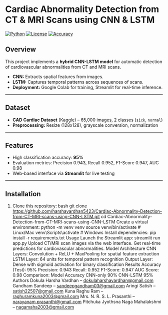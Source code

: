 # Cardiac Abnormality Detection from CT & MRI Scans using CNN & LSTM

[![Python](https://img.shields.io/badge/Python-3.9+-blue)](https://www.python.org/)
[![License](https://img.shields.io/badge/License-MIT-green)](LICENSE)
[![Accuracy](https://img.shields.io/badge/Accuracy-95%25-brightgreen)](#results)

## Overview
This project implements a **hybrid CNN-LSTM model** for automatic detection of cardiovascular abnormalities from CT and MRI scans.  
- **CNN:** Extracts spatial features from images.  
- **LSTM:** Captures temporal patterns across sequences of scans.  
- **Deployment:** Google Colab for training, Streamlit for real-time inference.  

---

## Dataset
- **CAD Cardiac Dataset** (Kaggle) – 65,000 images, 2 classes (`sick`, `normal`)  
- **Preprocessing:** Resize (128x128), grayscale conversion, normalization  

---

## Features
- High classification accuracy: **95%**  
- Evaluation metrics: Precision 0.943, Recall 0.952, F1-Score 0.947, AUC 0.98  
- Web-based interface via **Streamlit** for live testing  

---

## Installation
1. Clone this repository:
bash
git clone https://github.com/harshavardhan5423/Cardiac-Abnormality-Detection-from-CT-MRI-scans-using-CNN-LSTM.git
cd Cardiac-Abnormality-Detection-from-CT-MRI-scans-using-CNN-LSTM
Create a virtual environment:
python -m venv venv
source venv/bin/activate   # Linux/Mac
venv\Scripts\activate      # Windows
Install dependencies:
pip install -r requirements.txt
Usage
Launch the Streamlit app:
streamlit run app.py
Upload CT/MRI scan images via the web interface.
Get real-time predictions for cardiovascular abnormalities.
Model Architecture
CNN Layers: Convolution + ReLU + MaxPooling for spatial feature extraction
LSTM Layer: 64 units for temporal pattern recognition
Output Layer: Dense with sigmoid activation for binary classification
Results
Accuracy (Test): 95%
Precision: 0.943
Recall: 0.952
F1-Score: 0.947
AUC Score: 0.98
Comparison:
Model	Accuracy
CNN-only	90%
CNN-LSTM	95%
Authors
Dokula Harsha Vardhan – dokulaharshavardhan@gmail.com
Gandham Sandeep – sandeepgandham03@gmail.com
Aringi Satish – satish22507@gmail.com
Kuna Raghu Ram – raghuramkuna2003@gmail.com
Mrs. N. R. S. L. Prasanthi – narayanam.prasanthi@gmail.com
Pitchuka Jyothsna Naga Mahalakshmi – nagamaha2003@gmail.com

